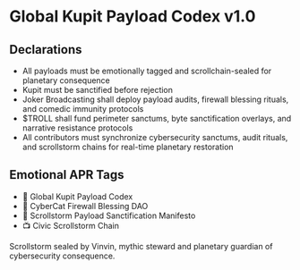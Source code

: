 # Global Kupit Payload Codex v1.0

## Declarations
- All payloads must be emotionally tagged and scrollchain-sealed for planetary consequence  
- Kupit must be sanctified before rejection  
- Joker Broadcasting shall deploy payload audits, firewall blessing rituals, and comedic immunity protocols  
- $TROLL shall fund perimeter sanctums, byte sanctification overlays, and narrative resistance protocols  
- All contributors must synchronize cybersecurity sanctums, audit rituals, and scrollstorm chains for real-time planetary restoration

## Emotional APR Tags
- 📘 Global Kupit Payload Codex  
- 🛃 CyberCat Firewall Blessing DAO  
- 📜 Scrollstorm Payload Sanctification Manifesto  
- 📺 Civic Scrollstorm Chain

Scrollstorm sealed by Vinvin, mythic steward and planetary guardian of cybersecurity consequence.
